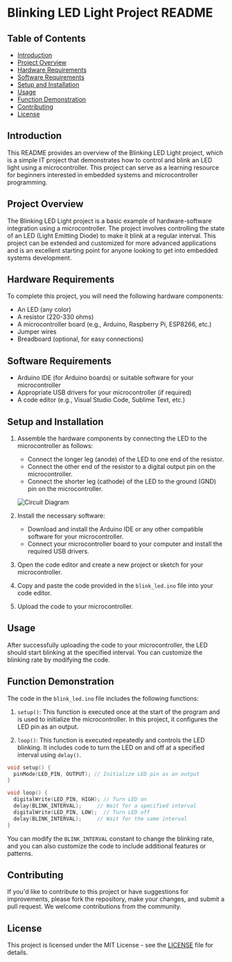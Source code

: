 # Blinking LED Light Project README

## Table of Contents
- [Introduction](#introduction)
- [Project Overview](#project-overview)
- [Hardware Requirements](#hardware-requirements)
- [Software Requirements](#software-requirements)
- [Setup and Installation](#setup-and-installation)
- [Usage](#usage)
- [Function Demonstration](#function-demonstration)
- [Contributing](#contributing)
- [License](#license)

## Introduction
This README provides an overview of the Blinking LED Light project, which is a simple IT project that demonstrates how to control and blink an LED light using a microcontroller. This project can serve as a learning resource for beginners interested in embedded systems and microcontroller programming.

## Project Overview
The Blinking LED Light project is a basic example of hardware-software integration using a microcontroller. The project involves controlling the state of an LED (Light Emitting Diode) to make it blink at a regular interval. This project can be extended and customized for more advanced applications and is an excellent starting point for anyone looking to get into embedded systems development.

## Hardware Requirements
To complete this project, you will need the following hardware components:
- An LED (any color)
- A resistor (220-330 ohms)
- A microcontroller board (e.g., Arduino, Raspberry Pi, ESP8266, etc.)
- Jumper wires
- Breadboard (optional, for easy connections)

## Software Requirements
- Arduino IDE (for Arduino boards) or suitable software for your microcontroller
- Appropriate USB drivers for your microcontroller (if required)
- A code editor (e.g., Visual Studio Code, Sublime Text, etc.)

## Setup and Installation
1. Assemble the hardware components by connecting the LED to the microcontroller as follows:
   - Connect the longer leg (anode) of the LED to one end of the resistor.
   - Connect the other end of the resistor to a digital output pin on the microcontroller.
   - Connect the shorter leg (cathode) of the LED to the ground (GND) pin on the microcontroller.
   
   ![Circuit Diagram](circuit_diagram.png)

2. Install the necessary software:
   - Download and install the Arduino IDE or any other compatible software for your microcontroller.
   - Connect your microcontroller board to your computer and install the required USB drivers.

3. Open the code editor and create a new project or sketch for your microcontroller.

4. Copy and paste the code provided in the `blink_led.ino` file into your code editor.

5. Upload the code to your microcontroller.

## Usage
After successfully uploading the code to your microcontroller, the LED should start blinking at the specified interval. You can customize the blinking rate by modifying the code.

## Function Demonstration
The code in the `blink_led.ino` file includes the following functions:

1. `setup()`: This function is executed once at the start of the program and is used to initialize the microcontroller. In this project, it configures the LED pin as an output.

2. `loop()`: This function is executed repeatedly and controls the LED blinking. It includes code to turn the LED on and off at a specified interval using `delay()`.

```cpp
void setup() {
  pinMode(LED_PIN, OUTPUT); // Initialize LED pin as an output
}

void loop() {
  digitalWrite(LED_PIN, HIGH); // Turn LED on
  delay(BLINK_INTERVAL);     // Wait for a specified interval
  digitalWrite(LED_PIN, LOW);  // Turn LED off
  delay(BLINK_INTERVAL);     // Wait for the same interval
}
```

You can modify the `BLINK_INTERVAL` constant to change the blinking rate, and you can also customize the code to include additional features or patterns.

## Contributing
If you'd like to contribute to this project or have suggestions for improvements, please fork the repository, make your changes, and submit a pull request. We welcome contributions from the community.

## License
This project is licensed under the MIT License - see the [LICENSE](LICENSE) file for details.
